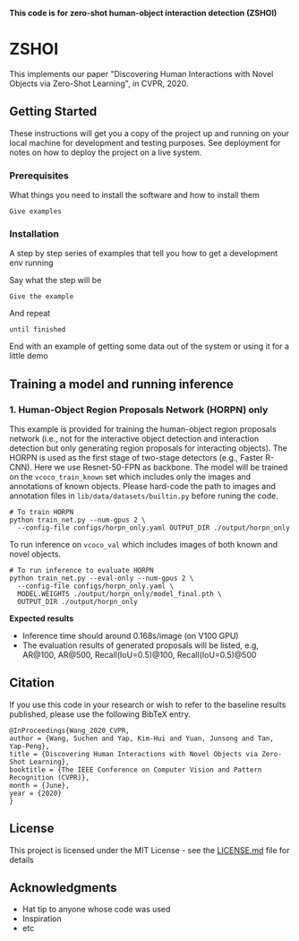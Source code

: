 **This code is for zero-shot human-object interaction detection (ZSHOI)**
# ZSHOI

This implements our paper "Discovering Human Interactions with Novel Objects via Zero-Shot Learning", in CVPR, 2020.

## Getting Started

These instructions will get you a copy of the project up and running on your local machine for development and testing purposes. See deployment for notes on how to deploy the project on a live system.

### Prerequisites

What things you need to install the software and how to install them

```
Give examples
```

### Installation

A step by step series of examples that tell you how to get a development env running

Say what the step will be

```
Give the example
```

And repeat

```
until finished
```

End with an example of getting some data out of the system or using it for a little demo

## Training a model and running inference

### 1. Human-Object Region Proposals Network (HORPN) only
This example is provided for training the human-object region proposals network (i.e., not for the interactive object detection and interaction detection but only generating region proposals for interacting objects). The HORPN is used as the first stage of two-stage detectors (e.g., Faster R-CNN). Here we use Resnet-50-FPN as backbone. The model will be trained on the `vcoco_train_known` set which includes only the images and annotations of known objects. Please hard-code the path to images and annotation files in `lib/data/datasets/builtin.py` before runing the code.

```
# To train HORPN
python train_net.py --num-gpus 2 \
  --config-file configs/horpn_only.yaml OUTPUT_DIR ./output/horpn_only
```

To run inference on `vcoco_val` which includes images of both known and novel objects. 

```
# To run inference to evaluate HORPN
python train_net.py --eval-only --num-gpus 2 \
  --config-file configs/horpn_only.yaml \
  MODEL.WEIGHTS ./output/horpn_only/model_final.pth \
  OUTPUT_DIR ./output/horpn_only
```

**Expected results**
- Inference time should around 0.168s/image (on V100 GPU)
- The evaluation results of generated proposals will be listed, e.g, AR@100, AR@500, Recall(IoU=0.5)@100, Recall(IoU=0.5)@500


## Citation
If you use this code in your research or wish to refer to the baseline results published, please use the following BibTeX entry.
```
@InProceedings{Wang_2020_CVPR,
author = {Wang, Suchen and Yap, Kim-Hui and Yuan, Junsong and Tan, Yap-Peng},
title = {Discovering Human Interactions with Novel Objects via Zero-Shot Learning},
booktitle = {The IEEE Conference on Computer Vision and Pattern Recognition (CVPR)},
month = {June},
year = {2020}
}
```

## License

This project is licensed under the MIT License - see the [LICENSE.md](LICENSE.md) file for details

## Acknowledgments

* Hat tip to anyone whose code was used
* Inspiration
* etc
